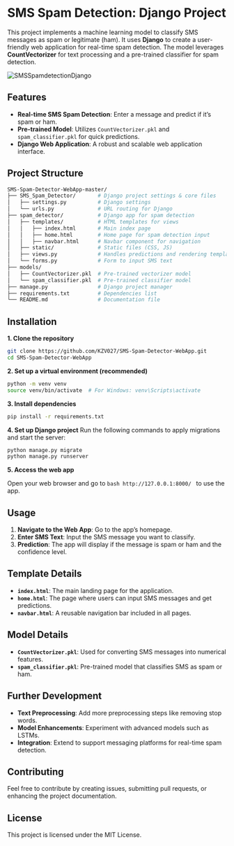 # SMS Spam Detection: Django Project

This project implements a machine learning model to classify SMS messages as spam or legitimate (ham). It uses **Django** to create a user-friendly web application for real-time spam detection. The model leverages **CountVectorizer** for text processing and a pre-trained classifier for spam detection.

![SMSSpamdetectionDjango](https://github.com/user-attachments/assets/b0467e94-76c0-4b58-b3ce-db55dc5f6d36)


## Features
- **Real-time SMS Spam Detection**: Enter a message and predict if it’s spam or ham.
- **Pre-trained Model**: Utilizes `CountVectorizer.pkl` and `spam_classifier.pkl` for quick predictions.
- **Django Web Application**: A robust and scalable web application interface.

## Project Structure

```bash
SMS-Spam-Detector-WebApp-master/
├── SMS_Spam_Detector/       # Django project settings & core files
│   ├── settings.py          # Django settings
│   └── urls.py              # URL routing for Django
├── spam_detector/           # Django app for spam detection
│   ├── templates/           # HTML templates for views
│   │   ├── index.html       # Main index page
│   │   ├── home.html        # Home page for spam detection input
│   │   ├── navbar.html      # Navbar component for navigation
│   ├── static/              # Static files (CSS, JS)
│   ├── views.py             # Handles predictions and rendering templates
│   └── forms.py             # Form to input SMS text
├── models/
│   ├── CountVectorizer.pkl  # Pre-trained vectorizer model
│   └── spam_classifier.pkl  # Pre-trained classifier model
├── manage.py                # Django project manager
├── requirements.txt         # Dependencies list
└── README.md                # Documentation file
```

## Installation
**1. Clone the repository**

```bash
git clone https://github.com/KZV027/SMS-Spam-Detector-WebApp.git
cd SMS-Spam-Detector-WebApp 
```

**2. Set up a virtual environment (recommended)**

```bash
python -m venv venv
source venv/bin/activate  # For Windows: venv\Scripts\activate

```

**3. Install dependencies**
```bash
pip install -r requirements.txt

```

**4. Set up Django project**
Run the following commands to apply migrations and start the server:

```bash
python manage.py migrate
python manage.py runserver

```

**5. Access the web app** 

Open your web browser and go to ```bash http://127.0.0.1:8000/ ``` to use the app.

## Usage

1. **Navigate to the Web App**: Go to the app’s homepage.
2. **Enter SMS Text**: Input the SMS message you want to classify.
3. **Prediction**: The app will display if the message is spam or ham and the confidence level.

## Template Details

- **`index.html`**: The main landing page for the application.
- **`home.html`**: The page where users can input SMS messages and get predictions.
- **`navbar.html`**: A reusable navigation bar included in all pages.

## Model Details

- **`CountVectorizer.pkl`**: Used for converting SMS messages into numerical features.
- **`spam_classifier.pkl`**: Pre-trained model that classifies SMS as spam or ham.

## Further Development

- **Text Preprocessing**: Add more preprocessing steps like removing stop words.
- **Model Enhancements**: Experiment with advanced models such as LSTMs.
- **Integration**: Extend to support messaging platforms for real-time spam detection.

## Contributing

Feel free to contribute by creating issues, submitting pull requests, or enhancing the project documentation.

## License

This project is licensed under the MIT License.
